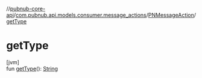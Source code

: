 //[pubnub-core-api](../../../index.md)/[com.pubnub.api.models.consumer.message_actions](../index.md)/[PNMessageAction](index.md)/[getType](get-type.md)

# getType

[jvm]\
fun [getType](get-type.md)(): [String](https://kotlinlang.org/api/latest/jvm/stdlib/kotlin/-string/index.html)
